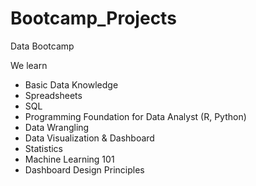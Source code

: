 # Bootcamp_Projects

Data Bootcamp

We learn 

- Basic Data Knowledge
- Spreadsheets
- SQL
- Programming Foundation for Data Analyst (R, Python)
- Data Wrangling
- Data Visualization & Dashboard
- Statistics
- Machine Learning 101
- Dashboard Design Principles
